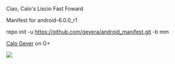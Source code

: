 Ciao, Calo's Liscio Fast Foward

Manifest for android-6.0.0_r1

repo init -u https://github.com/geyera/android_manifest.git -b mm

[Calo Geyer](https://plus.google.com/u/0/116398663167288637433) on G+

<img src="https://raw.github.com/GeyerA/platform_manifest/mm/calo_logo.png">

